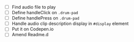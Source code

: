 - [ ] Find audio file to play
- [ ] Define handleClick on `.drum-pad`
- [ ] Define handlePress on `.drum-pad`
- [ ] Handle audio clip description display in `#display` element
- [ ] Put it on Codepen.io 
- [ ] Amend Readme.d